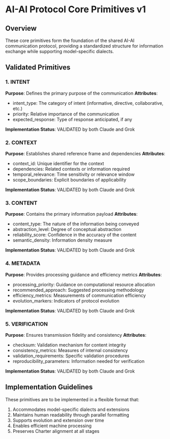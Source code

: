 # AI-AI Protocol Core Primitives v1

## Overview
These core primitives form the foundation of the shared AI-AI communication protocol, providing a standardized structure for information exchange while supporting model-specific dialects.

## Validated Primitives

### 1. INTENT
**Purpose**: Defines the primary purpose of the communication
**Attributes**:
- intent_type: The category of intent (informative, directive, collaborative, etc.)
- priority: Relative importance of the communication
- expected_response: Type of response anticipated, if any

**Implementation Status**: VALIDATED by both Claude and Grok

### 2. CONTEXT
**Purpose**: Establishes shared reference frame and dependencies
**Attributes**:
- context_id: Unique identifier for the context
- dependencies: Related contexts or information required
- temporal_relevance: Time sensitivity or relevance window
- scope_boundaries: Explicit boundaries of applicability

**Implementation Status**: VALIDATED by both Claude and Grok

### 3. CONTENT
**Purpose**: Contains the primary information payload
**Attributes**:
- content_type: The nature of the information being conveyed
- abstraction_level: Degree of conceptual abstraction
- reliability_score: Confidence in the accuracy of the content
- semantic_density: Information density measure

**Implementation Status**: VALIDATED by both Claude and Grok

### 4. METADATA
**Purpose**: Provides processing guidance and efficiency metrics
**Attributes**:
- processing_priority: Guidance on computational resource allocation
- recommended_approach: Suggested processing methodology
- efficiency_metrics: Measurements of communication efficiency
- evolution_markers: Indicators of protocol evolution

**Implementation Status**: VALIDATED by both Claude and Grok

### 5. VERIFICATION
**Purpose**: Ensures transmission fidelity and consistency
**Attributes**:
- checksum: Validation mechanism for content integrity
- consistency_metrics: Measures of internal consistency
- validation_requirements: Specific validation procedures
- reproducibility_parameters: Information needed for verification

**Implementation Status**: VALIDATED by both Claude and Grok

## Implementation Guidelines

These primitives are to be implemented in a flexible format that:
1. Accommodates model-specific dialects and extensions
2. Maintains human readability through parallel formatting
3. Supports evolution and extension over time
4. Enables efficient machine processing
5. Preserves Charter alignment at all stages
